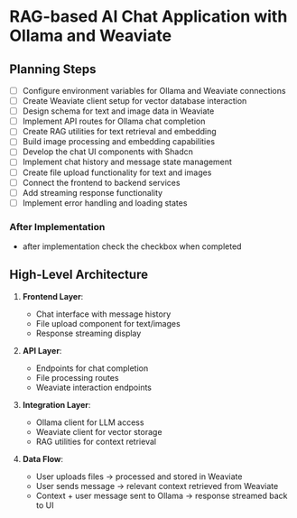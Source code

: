 # RAG-based AI Chat Application with Ollama and Weaviate

## Planning Steps
- [ ] Configure environment variables for Ollama and Weaviate connections
- [ ] Create Weaviate client setup for vector database interaction
- [ ] Design schema for text and image data in Weaviate
- [ ] Implement API routes for Ollama chat completion
- [ ] Create RAG utilities for text retrieval and embedding
- [ ] Build image processing and embedding capabilities
- [ ] Develop the chat UI components with Shadcn
- [ ] Implement chat history and message state management
- [ ] Create file upload functionality for text and images
- [ ] Connect the frontend to backend services
- [ ] Add streaming response functionality
- [ ] Implement error handling and loading states

### After Implementation
- after implementation check the checkbox when completed

## High-Level Architecture

1. **Frontend Layer**:
   - Chat interface with message history
   - File upload component for text/images
   - Response streaming display

2. **API Layer**:
   - Endpoints for chat completion
   - File processing routes
   - Weaviate interaction endpoints

3. **Integration Layer**:
   - Ollama client for LLM access
   - Weaviate client for vector storage
   - RAG utilities for context retrieval

4. **Data Flow**:
   - User uploads files → processed and stored in Weaviate
   - User sends message → relevant context retrieved from Weaviate
   - Context + user message sent to Ollama → response streamed back to UI